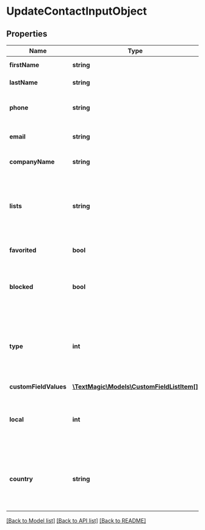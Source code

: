 # UpdateContactInputObject

## Properties
Name | Type | Description | Notes
------------ | ------------- | ------------- | -------------
**firstName** | **string** | Contact first name | [optional] 
**lastName** | **string** | Contact last name | [optional] 
**phone** | **string** | Phone number in [E.164 format](https://en.wikipedia.org/wiki/E.164). | 
**email** | **string** | Contact email address. | [optional] 
**companyName** | **string** | Contact company name | [optional] 
**lists** | **string** | Comma-separated [list](http://docs.textmagictesting.com/#section/Lists) ID. Each contact must be assigned to at least one list. | 
**favorited** | **bool** | Is contact marked as favorite. | [optional] 
**blocked** | **bool** | Is contact blocked for outgoing and incoming messaging. | [optional] 
**type** | **int** | Force type of phone. Possible values: 0 - landline, 1 - mobile. Default is -1 (auto detection). | [optional] 
**customFieldValues** | [**\TextMagic\Models\CustomFieldListItem[]**](CustomFieldListItem.md) |  | [optional] 
**local** | **int** | Treat phone number passed in request body as **local**. | [optional] 
**country** | **string** | 2-letter ISO country code for local phone numbers, used when **local** is set to true. | [optional] 

[[Back to Model list]](../README.md#documentation-for-models) [[Back to API list]](../README.md#documentation-for-api-endpoints) [[Back to README]](../README.md)


